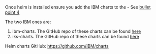 Once helm is installed ensure you add the IBM charts to the - See [bullet point 4](https://cloud.ibm.com/docs/containers?topic=containers-helm)

The two IBM ones are:
1. ibm-charts. The GitHub repo of these charts can be found [here](https://github.com/IBM/charts)
1. iks-charts. The GitHub repo of these charts can be found [here](https://github.com/IBM/charts)



Helm charts GitHub: https://github.com/IBM/charts
	
